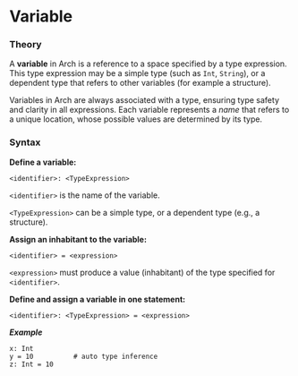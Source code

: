 # Variable

### Theory

A **variable** in Arch is a reference to a space specified by a type expression. This type expression may be a simple type (such as `Int`, `String`), or a dependent type that refers to other variables (for example a structure).

Variables in Arch are always associated with a type, ensuring type safety and clarity in all expressions. Each variable represents a *name* that refers to a unique location, whose possible values are determined by its type.

### Syntax

**Define a variable:**

```
<identifier>: <TypeExpression>
```

`<identifier>` is the name of the variable.

`<TypeExpression>` can be a simple type, or a dependent type (e.g., a structure).

**Assign an inhabitant to the variable:**

```
<identifier> = <expression>
```

`<expression>` must produce a value (inhabitant) of the type specified for `<identifier>`.

**Define and assign a variable in one statement:**

```
<identifier>: <TypeExpression> = <expression>
```

***Example***

```
x: Int
y = 10			# auto type inference
z: Int = 10
```

